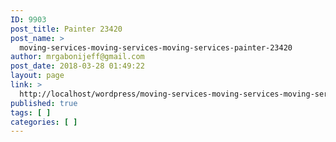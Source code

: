 ```yaml
---
ID: 9903
post_title: Painter 23420
post_name: >
  moving-services-moving-services-moving-services-painter-23420
author: mrgabonijeff@gmail.com
post_date: 2018-03-28 01:49:22
layout: page
link: >
  http://localhost/wordpress/moving-services-moving-services-moving-services-painter-23420/
published: true
tags: [ ]
categories: [ ]
---
```

